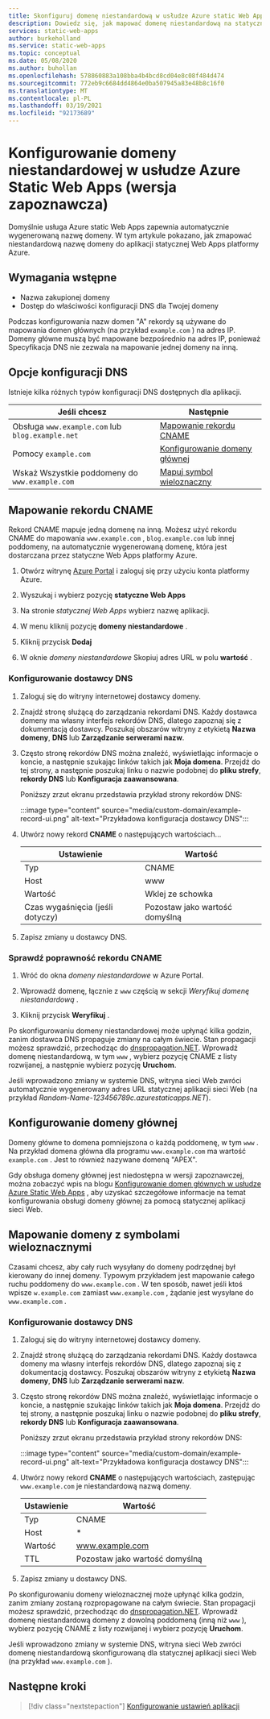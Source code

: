 ```yaml
---
title: Skonfiguruj domenę niestandardową w usłudze Azure static Web Apps
description: Dowiedz się, jak mapować domenę niestandardową na statyczną Web Apps platformy Azure
services: static-web-apps
author: burkeholland
ms.service: static-web-apps
ms.topic: conceptual
ms.date: 05/08/2020
ms.author: buhollan
ms.openlocfilehash: 578860883a108bba4b4bcd8cd04e8c08f484d474
ms.sourcegitcommit: 772eb9c6684dd4864e0ba507945a83e48b8c16f0
ms.translationtype: MT
ms.contentlocale: pl-PL
ms.lasthandoff: 03/19/2021
ms.locfileid: "92173689"
---
```

# <a name="setup-a-custom-domain-in-azure-static-web-apps-preview"></a>Konfigurowanie domeny niestandardowej w usłudze Azure Static Web Apps (wersja zapoznawcza)

Domyślnie usługa Azure static Web Apps zapewnia automatycznie wygenerowaną nazwę domeny. W tym artykule pokazano, jak zmapować niestandardową nazwę domeny do aplikacji statycznej Web Apps platformy Azure.

## <a name="prerequisites"></a>Wymagania wstępne

- Nazwa zakupionej domeny
- Dostęp do właściwości konfiguracji DNS dla Twojej domeny

Podczas konfigurowania nazw domen "A" rekordy są używane do mapowania domen głównych (na przykład `example.com` ) na adres IP. Domeny główne muszą być mapowane bezpośrednio na adres IP, ponieważ Specyfikacja DNS nie zezwala na mapowanie jednej domeny na inną.

## <a name="dns-configuration-options"></a>Opcje konfiguracji DNS

Istnieje kilka różnych typów konfiguracji DNS dostępnych dla aplikacji.

| Jeśli chcesz | Następnie |
|--|--|
| Obsługa `www.example.com` lub `blog.example.net` | [Mapowanie rekordu CNAME](#map-a-cname-record) |
| Pomocy `example.com` | [Konfigurowanie domeny głównej](#configure-a-root-domain) |
| Wskaż Wszystkie poddomeny do `www.example.com` | [Mapuj symbol wieloznaczny](#map-a-wildcard-domain) |

## <a name="map-a-cname-record"></a>Mapowanie rekordu CNAME

Rekord CNAME mapuje jedną domenę na inną. Możesz użyć rekordu CNAME do mapowania `www.example.com` , `blog.example.com` lub innej poddomeny, na automatycznie wygenerowaną domenę, która jest dostarczana przez statyczne Web Apps platformy Azure.

1. Otwórz witrynę [Azure Portal](https://portal.azure.com) i zaloguj się przy użyciu konta platformy Azure.

1. Wyszukaj i wybierz pozycję **statyczne Web Apps**

1. Na stronie _statycznej Web Apps_ wybierz nazwę aplikacji.

1. W menu kliknij pozycję **domeny niestandardowe** .

1. Kliknij przycisk **Dodaj**

1. W oknie _domeny niestandardowe_ Skopiuj adres URL w polu **wartość** .

### <a name="configure-dns-provider"></a>Konfigurowanie dostawcy DNS

1. Zaloguj się do witryny internetowej dostawcy domeny.

2. Znajdź stronę służącą do zarządzania rekordami DNS. Każdy dostawca domeny ma własny interfejs rekordów DNS, dlatego zapoznaj się z dokumentacją dostawcy. Poszukaj obszarów witryny z etykietą **Nazwa domeny**, **DNS** lub **Zarządzanie serwerami nazw**.

3. Często stronę rekordów DNS można znaleźć, wyświetlając informacje o koncie, a następnie szukając linków takich jak **Moja domena**. Przejdź do tej strony, a następnie poszukaj linku o nazwie podobnej do **pliku strefy**, **rekordy DNS** lub **Konfiguracja zaawansowana**.

    Poniższy zrzut ekranu przedstawia przykład strony rekordów DNS:

    :::image type="content" source="media/custom-domain/example-record-ui.png" alt-text="Przykładowa konfiguracja dostawcy DNS":::

4. Utwórz nowy rekord **CNAME** o następujących wartościach...

    | Ustawienie             | Wartość                     |
    | ------------------- | ------------------------- |
    | Typ                | CNAME                     |
    | Host                | www                       |
    | Wartość               | Wklej ze schowka |
    | Czas wygaśnięcia (jeśli dotyczy) | Pozostaw jako wartość domyślną    |

5. Zapisz zmiany u dostawcy DNS.

### <a name="validate-cname"></a>Sprawdź poprawność rekordu CNAME

1. Wróć do okna _domeny niestandardowe_ w Azure Portal.

1. Wprowadź domenę, łącznie z `www` częścią w sekcji _Weryfikuj domenę niestandardową_ .

1. Kliknij przycisk **Weryfikuj** .

Po skonfigurowaniu domeny niestandardowej może upłynąć kilka godzin, zanim dostawca DNS propaguje zmiany na całym świecie. Stan propagacji możesz sprawdzić, przechodząc do [dnspropagation.NET](https://dnspropagation.net). Wprowadź domenę niestandardową, w tym `www` , wybierz pozycję CNAME z listy rozwijanej, a następnie wybierz pozycję **Uruchom**.

Jeśli wprowadzono zmiany w systemie DNS, witryna sieci Web zwróci automatycznie wygenerowany adres URL statycznej aplikacji sieci Web (na przykład _Random-Name-123456789c.azurestaticapps.NET_).

## <a name="configure-a-root-domain"></a>Konfigurowanie domeny głównej

Domeny główne to domena pomniejszona o każdą poddomenę, w tym `www` . Na przykład domena główna dla programu `www.example.com` ma wartość `example.com` . Jest to również nazywane domeną "APEX".

Gdy obsługa domeny głównej jest niedostępna w wersji zapoznawczej, można zobaczyć wpis na blogu [Konfigurowanie domen głównych w usłudze Azure Static Web Apps](https://burkeholland.github.io/posts/static-app-root-domain) , aby uzyskać szczegółowe informacje na temat konfigurowania obsługi domeny głównej za pomocą statycznej aplikacji sieci Web.

## <a name="map-a-wildcard-domain"></a>Mapowanie domeny z symbolami wieloznacznymi

Czasami chcesz, aby cały ruch wysyłany do domeny podrzędnej był kierowany do innej domeny. Typowym przykładem jest mapowanie całego ruchu poddomeny do `www.example.com` . W ten sposób, nawet jeśli ktoś wpisze `w.example.com` zamiast `www.example.com` , żądanie jest wysyłane do `www.example.com` .

### <a name="configure-dns-provider"></a>Konfigurowanie dostawcy DNS

1. Zaloguj się do witryny internetowej dostawcy domeny.

2. Znajdź stronę służącą do zarządzania rekordami DNS. Każdy dostawca domeny ma własny interfejs rekordów DNS, dlatego zapoznaj się z dokumentacją dostawcy. Poszukaj obszarów witryny z etykietą **Nazwa domeny**, **DNS** lub **Zarządzanie serwerami nazw**.

3. Często stronę rekordów DNS można znaleźć, wyświetlając informacje o koncie, a następnie szukając linków takich jak **Moja domena**. Przejdź do tej strony, a następnie poszukaj linku o nazwie podobnej do **pliku strefy**, **rekordy DNS** lub **Konfiguracja zaawansowana**.

    Poniższy zrzut ekranu przedstawia przykład strony rekordów DNS:

    :::image type="content" source="media/custom-domain/example-record-ui.png" alt-text="Przykładowa konfiguracja dostawcy DNS":::

4. Utwórz nowy rekord **CNAME** o następujących wartościach, zastępując `www.example.com` je niestandardową nazwą domeny.

    | Ustawienie | Wartość                  |
    | ------- | ---------------------- |
    | Typ    | CNAME                  |
    | Host    | \*                     |
    | Wartość   | www.example.com        |
    | TTL     | Pozostaw jako wartość domyślną |

5. Zapisz zmiany u dostawcy DNS.

Po skonfigurowaniu domeny wieloznacznej może upłynąć kilka godzin, zanim zmiany zostaną rozpropagowane na całym świecie. Stan propagacji możesz sprawdzić, przechodząc do [dnspropagation.NET](https://dnspropagation.net). Wprowadź domenę niestandardową domeny z dowolną poddomeną (inną niż `www` ), wybierz pozycję CNAME z listy rozwijanej i wybierz pozycję **Uruchom**.

Jeśli wprowadzono zmiany w systemie DNS, witryna sieci Web zwróci domenę niestandardową skonfigurowaną dla statycznej aplikacji sieci Web (na przykład `www.example.com` ).

## <a name="next-steps"></a>Następne kroki

> [!div class="nextstepaction"]
> [Konfigurowanie ustawień aplikacji](application-settings.md)

